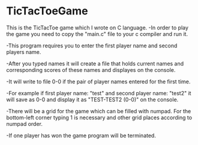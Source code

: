 # TicTacToeGame
This is the TicTacToe game which I wrote on C language.
-In order to play the game you need to copy the "main.c" file to your c compiler and run it.

-This program requires you to enter the first player name and second players name.

-After you typed names it will create a file that holds current names and corresponding scores of these names and displayes on the console. 

-It will write to file 0-0 if the pair of player names entered for the first time. 

-For example if first player name: "test" and second player name: "test2" it will save as 0-0 and display it as "TEST-TEST2 (0-0)" on the console.

-There will be a grid for the game which can be filled with numpad. For the bottom-left corner typing 1 is necessary and other grid places according to numpad order.

-If one player has won the game program will be terminated.
